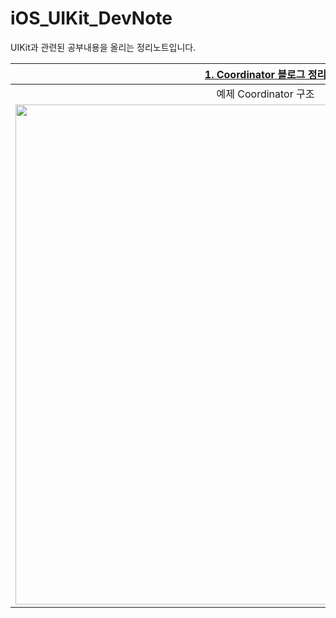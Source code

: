 # iOS_UIKit_DevNote
UIKit과 관련된 공부내용을 올리는 정리노트입니다.

|[1. Coordinator 블로그 정리](https://developer-eddy403.tistory.com/55)|
|:-:|
|예제 Coordinator 구조|
|<img src="https://user-images.githubusercontent.com/98405970/227105422-677420dc-6c2b-408f-a445-f454fcc42730.png" width=800>|
